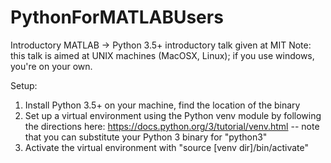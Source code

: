 # PythonForMATLABUsers
Introductory MATLAB -> Python 3.5+ introductory talk given at MIT
Note: this talk is aimed at UNIX machines (MacOSX, Linux); if you use windows, you're on your own.

Setup:
1. Install Python 3.5+ on your machine, find the location of the binary 
2. Set up a virtual environment using the Python venv module by following the directions here: https://docs.python.org/3/tutorial/venv.html -- note that you can substitute your Python 3 binary for "python3"
3. Activate the virtual environment with "source [venv dir]/bin/activate"


